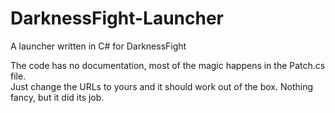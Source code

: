 # DarknessFight-Launcher
A launcher written in C# for DarknessFight

The code has no documentation, most of the magic happens in the Patch.cs file.  
Just change the URLs to yours and it should work out of the box.
Nothing fancy, but it did its job.
